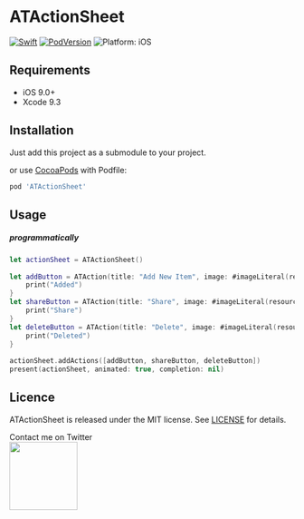 # ATActionSheet

<a href="https://developer.apple.com/swift/"><img src="https://img.shields.io/badge/Swift-4.2-orange.svg?style=flat" style="max-height: 300px;" alt="Swift"/></a>
<a href="https://cocoapods.org/pods/ATActionSheet"><img src="https://img.shields.io/cocoapods/v/ATActionSheet.svg" style="max-height: 300px;" alt="PodVersion"/></a>
<img src="https://img.shields.io/badge/platform-iOS-lightgrey.svg" style="max-height: 300px;" alt="Platform: iOS">

## Requirements

- iOS 9.0+
- Xcode 9.3

## Installation

Just add this project as a submodule to your project.

or use [CocoaPods](https://cocoapods.org) with Podfile:

```ruby
pod 'ATActionSheet'
```

## Usage

##### programmatically

```swift
let actionSheet = ATActionSheet()
        
let addButton = ATAction(title: "Add New Item", image: #imageLiteral(resourceName: "add")) {
    print("Added")
}
let shareButton = ATAction(title: "Share", image: #imageLiteral(resourceName: "action")) {
    print("Share")
}
let deleteButton = ATAction(title: "Delete", image: #imageLiteral(resourceName: "trash")) {
    print("Deleted")
}
        
actionSheet.addActions([addButton, shareButton, deleteButton])
present(actionSheet, animated: true, completion: nil)
```

## Licence

ATActionSheet is released under the MIT license.
See [LICENSE](./LICENSE) for details.
<br>

Contact me on Twitter<br>
<a href="http://twitter.com/atahhan_" >
<img src="https://cdn1.iconfinder.com/data/icons/iconza-circle-social/64/697029-twitter-128.png" width="120" height="120"></a>
